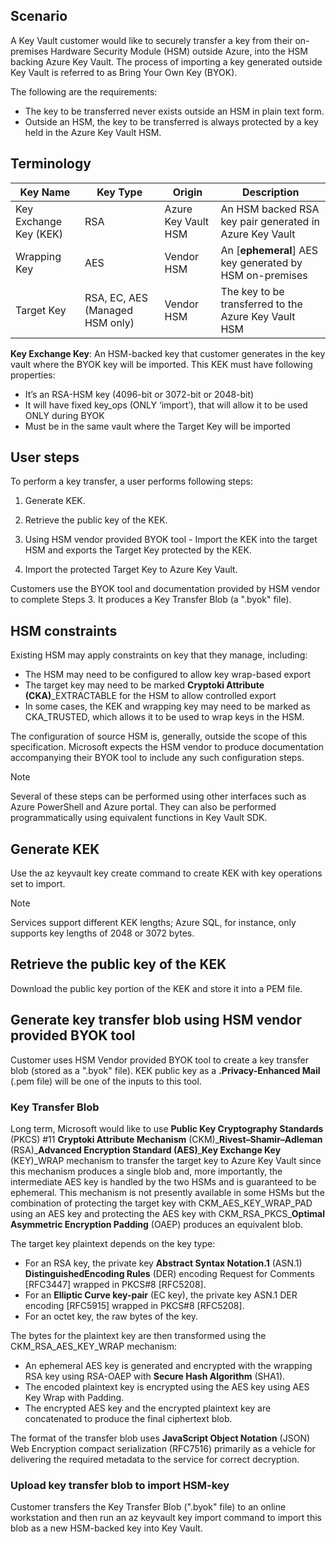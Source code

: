 ## Scenario

A Key Vault customer would like to securely transfer a key from their on-premises Hardware Security Module (HSM) outside Azure, into the HSM backing Azure Key Vault. The process of importing a key generated outside Key Vault is referred to as Bring Your Own Key (BYOK).

The following are the requirements:

 -  The key to be transferred never exists outside an HSM in plain text form.
 -  Outside an HSM, the key to be transferred is always protected by a key held in the Azure Key Vault HSM.

## Terminology

| **Key Name**           | **Key Type**                    | **Origin**          | **Description**                                           |
| ---------------------- | ------------------------------- | ------------------- | --------------------------------------------------------- |
| Key Exchange Key (KEK) | RSA                             | Azure Key Vault HSM | An HSM backed RSA key pair generated in Azure Key Vault   |
| Wrapping Key           | AES                             | Vendor HSM          | An \[**ephemeral**\] AES key generated by HSM on-premises |
| Target Key             | RSA, EC, AES (Managed HSM only) | Vendor HSM          | The key to be transferred to the Azure Key Vault HSM      |

**Key Exchange Key**: An HSM-backed key that customer generates in the key vault where the BYOK key will be imported. This KEK must have following properties:

 -  It’s an RSA-HSM key (4096-bit or 3072-bit or 2048-bit)<br>
 -  It will have fixed key\_ops (ONLY ‘import’), that will allow it to be used ONLY during BYOK
 -  Must be in the same vault where the Target Key will be imported

## User steps

To perform a key transfer, a user performs following steps:

1. Generate KEK.

2. Retrieve the public key of the KEK.

3. Using HSM vendor provided BYOK tool - Import the KEK into the target HSM and exports the Target Key protected by the KEK.

4. Import the protected Target Key to Azure Key Vault.

Customers use the BYOK tool and documentation provided by HSM vendor to complete Steps 3. It produces a Key Transfer Blob (a ".byok" file).

## HSM constraints

Existing HSM may apply constraints on key that they manage, including:

 -  The HSM may need to be configured to allow key wrap-based export<br>
 -  The target key may need to be marked **Cryptoki Attribute (CKA)**\_EXTRACTABLE for the HSM to allow controlled export
 -  In some cases, the KEK and wrapping key may need to be marked as CKA\_TRUSTED, which allows it to be used to wrap keys in the HSM.

The configuration of source HSM is, generally, outside the scope of this specification. Microsoft expects the HSM vendor to produce documentation accompanying their BYOK tool to include any such configuration steps.

> [!NOTE]
> Several of these steps can be performed using other interfaces such as Azure PowerShell and Azure portal. They can also be performed programmatically using equivalent functions in Key Vault SDK.

## Generate KEK

Use the az keyvault key create command to create KEK with key operations set to import.

> [!NOTE]
> Services support different KEK lengths; Azure SQL, for instance, only supports key lengths of 2048 or 3072 bytes.

## Retrieve the public key of the KEK<br>

Download the public key portion of the KEK and store it into a PEM file.

## Generate key transfer blob using HSM vendor provided BYOK tool

Customer uses HSM Vendor provided BYOK tool to create a key transfer blob (stored as a ".byok" file). KEK public key as a **.Privacy-Enhanced Mail** (.pem file) will be one of the inputs to this tool.

### Key Transfer Blob

Long term, Microsoft would like to use **Public Key Cryptography Standards** (PKCS) \#11 **Cryptoki Attribute Mechanism** (CKM)\_**Rivest–Shamir–Adleman** (RSA)\_**Advanced Encryption Standard (AES)**\_**Key Exchange Key** (KEY)\_WRAP mechanism to transfer the target key to Azure Key Vault since this mechanism produces a single blob and, more importantly, the intermediate AES key is handled by the two HSMs and is guaranteed to be ephemeral. This mechanism is not presently available in some HSMs but the combination of protecting the target key with CKM\_AES\_KEY\_WRAP\_PAD using an AES key and protecting the AES key with CKM\_RSA\_PKCS\_**Optimal Asymmetric Encryption Padding** (OAEP) produces an equivalent blob.

The target key plaintext depends on the key type:

 -  For an RSA key, the private key **Abstract Syntax Notation.1** (ASN.1) **DistinguishedEncoding Rules** (DER) encoding Request for Comments \[RFC3447\] wrapped in PKCS\#8 \[RFC5208\].
 -  For an **Elliptic Curve key-pair** (EC key), the private key ASN.1 DER encoding \[RFC5915\] wrapped in PKCS\#8 \[RFC5208\].
 -  For an octet key, the raw bytes of the key.

The bytes for the plaintext key are then transformed using the CKM\_RSA\_AES\_KEY\_WRAP mechanism:

 -  An ephemeral AES key is generated and encrypted with the wrapping RSA key using RSA-OAEP with **Secure Hash Algorithm** (SHA1).
 -  The encoded plaintext key is encrypted using the AES key using AES Key Wrap with Padding.
 -  The encrypted AES key and the encrypted plaintext key are concatenated to produce the final ciphertext blob.

The format of the transfer blob uses **JavaScript Object Notation** (JSON) Web Encryption compact serialization (RFC7516) primarily as a vehicle for delivering the required metadata to the service for correct decryption.

### Upload key transfer blob to import HSM-key

Customer transfers the Key Transfer Blob (".byok" file) to an online workstation and then run an az keyvault key import command to import this blob as a new HSM-backed key into Key Vault.
